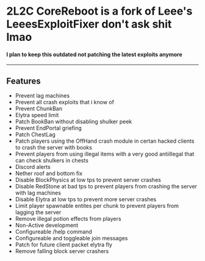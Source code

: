 # 2L2C CoreReboot is a fork of Leee's LeeesExploitFixer don't ask shit lmao

#### I plan to keep this outdated not patching the latest exploits anymore
___

## Features

* Prevent lag machines 
* Prevent all crash exploits that i know of
* Prevent ChunkBan
* Elytra speed limit
* Patch BookBan without disabling shulker peek
* Prevent EndPortal griefing
* Patch ChestLag
* Patch players using the OffHand crash module in certan hacked clients to crash the server with books
* Prevent players from using illegal items with a very good antiillegal that can check shulkers in chests
* Discord alerts
* Nether roof and bottom fix
* Disable BlockPhysics at low tps to prevent server crashes
* Disable RedStone at bad tps to prevent players from crashing the server with lag machines
* Disable Elytra at low tps to prevent more server crashes
* Limit player spawnable entites per chunk to prevent players from lagging the server
* Remove illegal potion effects from players
* Non-Active development
* Configureable /help command
* Configureable and toggleable join messages
* Patch for future client packet elytra fly
* Remove falling block server crashers
